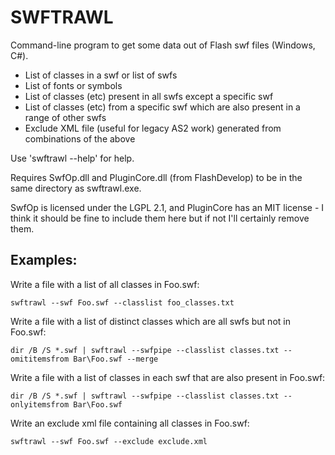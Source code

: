 # SWFTRAWL #

Command-line program to get some data out of Flash swf files (Windows, C#).

* List of classes in a swf or list of swfs
* List of fonts or symbols
* List of classes (etc) present in all swfs except a specific swf
* List of classes (etc) from a specific swf which are also present in a range of other swfs
* Exclude XML file (useful for legacy AS2 work) generated from combinations of the above

Use 'swftrawl --help' for help.

Requires SwfOp.dll and PluginCore.dll (from FlashDevelop) to be in the same directory as swftrawl.exe.

SwfOp is licensed under the LGPL 2.1, and PluginCore has an MIT license - I think it should be fine to include them here
but if not I'll certainly remove them.

## Examples: ##

Write a file with a list of all classes in Foo.swf:

    swftrawl --swf Foo.swf --classlist foo_classes.txt

Write a file with a list of distinct classes which are all swfs but not in Foo.swf:

    dir /B /S *.swf | swftrawl --swfpipe --classlist classes.txt --omititemsfrom Bar\Foo.swf --merge

Write a file with a list of classes in each swf that are also present in Foo.swf:

    dir /B /S *.swf | swftrawl --swfpipe --classlist classes.txt --onlyitemsfrom Bar\Foo.swf

Write an exclude xml file containing all classes in Foo.swf:

    swftrawl --swf Foo.swf --exclude exclude.xml



